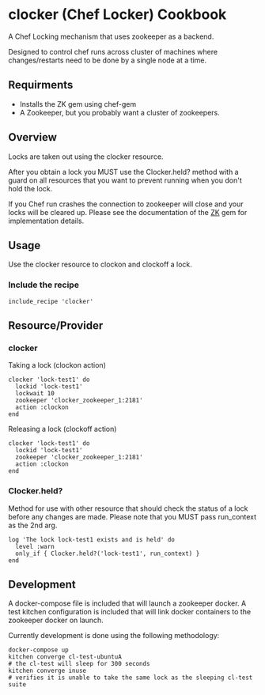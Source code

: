  clocker (Chef Locker) Cookbook
===============================

A Chef Locking mechanism that uses zookeeper as a backend.

Designed to control chef runs across cluster of machines where changes/restarts
need to be done by a single node at a time.

Requirments
----------
- Installs the ZK gem using chef-gem
- A Zookeeper, but you probably want a cluster of zookeepers.

Overview
--------

Locks are taken out using the clocker resource.

After you obtain a lock you MUST use the Clocker.held? method with a guard on
all resources that you want to prevent running when you don't hold the lock.

If you Chef run crashes the connection to zookeeper will close and your locks
will be cleared up.  Please see the documentation of the [ZK](http://www.rubydoc.info/gems/zk/ZK/Locker/ExclusiveLocker) gem
for implementation details.

Usage
------

Use the clocker resource to clockon and clockoff a lock. 

### Include the recipe
```
include_recipe 'clocker'
```

Resource/Provider
----------------
### clocker

Taking a lock (clockon action)
```
clocker 'lock-test1' do
  lockid 'lock-test1'
  lockwait 10
  zookeeper 'clocker_zookeeper_1:2181'
  action :clockon
end
```

Releasing a lock (clockoff action)
```
clocker 'lock-test1' do
  lockid 'lock-test1'
  zookeeper 'clocker_zookeeper_1:2181'
  action :clockon
end
```

### Clocker.held?
Method for use with other resource that should check the status of a lock before
any changes are made. Please note that you MUST pass run_context as the 2nd arg.

```
log 'The lock lock-test1 exists and is held' do
  level :warn
  only_if { Clocker.held?('lock-test1', run_context) }
end
```

Development
----------
A docker-compose file is included that will launch a zookeeper docker.
A test kitchen configuration is included that will link docker containers to
the zookeeper docker on launch. 

Currently development is done using the following methodology:

```
docker-compose up
kitchen converge cl-test-ubuntuA
# the cl-test will sleep for 300 seconds
kitchen converge inuse
# verifies it is unable to take the same lock as the sleeping cl-test suite
```
